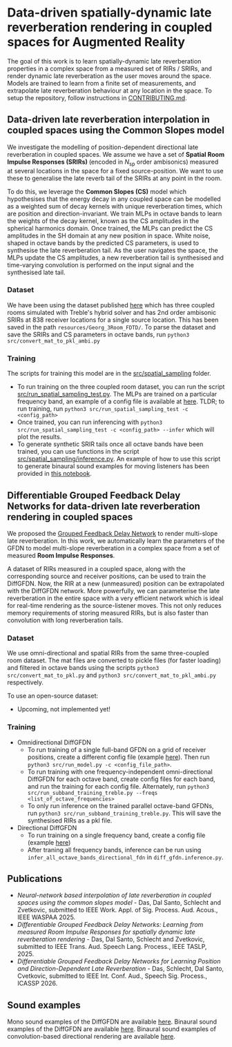 # Data-driven spatially-dynamic late reverberation rendering in coupled spaces for Augmented Reality

The goal of this work is to learn spatially-dynamic late reverberation properties in a complex space from a measured set of RIRs / SRIRs, and render dynamic late reverberation as the user moves around the space. Models are trained to learn from a finite set of measurements, and extrapolate late reverberation behaviour at any location in the space. To setup the repository, follow instructions in [CONTRIBUTING.md](CONTRIBUTING.md).

## Data-driven late reverberation interpolation in coupled spaces using the Common Slopes model

We investigate the modelling of position-dependent directional late reverberation in coupled spaces. We assume we have a set of <b> Spatial Room Impulse Responses (SRIRs) </b> (encoded in $N_\text{sp}$ order ambisonics) measured at several locations in the space for a fixed source-position. We want to use these to generalise the late reverb tail of the SRIRs at any point in the room. 

To do this, we leverage the <b>Common Slopes (CS)</b> model which hypothesises that the energy decay in any coupled space can be modelled as a weighted sum of decay kernels with unique reverberation times, which are position and direction-invariant. We train MLPs in octave bands to learn the weights of the decay kernel, known as the CS amplitudes in the spherical harmonics domain. Once trained, the MLPs can predict the CS amplitudes in the SH domain at any new position in space. White noise, shaped in octave bands by the predicted CS parameters, is used to synthesise the late reverberation tail. As the user navigates the space, the MLPs update the CS amplitudes, a new reverberation tail is synthesised and time-varying convolution is performed on the input signal and the synthesised late tail.

### Dataset

We have been using the dataset published [here](https://zenodo.org/records/13338346) which has three coupled rooms simulated with Treble's hybrid solver and has 2nd order ambisonic SRIRs at 838 receiver locations for a single source location. This has been saved in the path `resources/Georg_3Room_FDTD/`. To parse the dataset and save the SRIRs and CS parameters in octave bands, run `python3 src/convert_mat_to_pkl_ambi.py`

### Training

The scripts for training this model are in the [src/spatial_sampling](src/spatial_sampling/) folder. 
- To run training on the three coupled room dataset, you can run the script [src/run_spatial_sampling_test.py](src/run_spatial_sampling_test.py). The MLPs are trained on a particular frequency band, an example of a config file is available at [here](data/config/spatial_sampling/treble_data_grid_training_500Hz_directional_spatial_sampling_test.yml). TLDR; to run training, run `python3 src/run_spatial_sampling_test -c <config_path>`
- Once trained, you can run inferencing with `python3 src/run_spatial_sampling_test -c <config_path> --infer` which will plot the results.
- To generate synthetic SRIR tails once all octave bands have been trained, you can use functions in the script [src/spatial_sampling/inference.py](src/spatial_sampling/inference.py). An example of how to use this script to generate binaural sound examples for moving listeners has been provided in [this notebook](notebooks/create_binaural_sound_examples.ipynb).


## Differentiable Grouped Feedback Delay Networks for data-driven late reverberation rendering in coupled spaces

We proposed the [Grouped Feedback Delay Network](https://github.com/orchidas/GFDN) to render multi-slope late reverberation. In this work, we automatically learn the parameters of the GFDN to model multi-slope reverberation in a complex space from a set of measured <b>Room Impulse Responses</b>. 


A dataset of RIRs measured in a coupled space, along with the corresponding source and receiver positions, can be used to train the DiffGFDN. Now, the RIR at a new (unmeasured) position can be extrapolated with the DiffGFDN network. More powerfully, we can parameterise the late reverberation in the entire space with a very efficient network which is ideal for real-time rendering as the source-listener moves. This not only
reduces memory requirements of storing measured RIRs, but is also faster than convolution with long reverberation tails.

### Dataset

We use omni-directional and spatial RIRs from the same three-coupled room dataset. The mat files are converted to pickle files (for faster loading) and filtered in octave bands using the scripts `python3 src/convert_mat_to_pkl.py` and `python3 src/convert_mat_to_pkl_ambi.py` respectively.

<!--Additionally, we have tools for generating a synthetic dataset of coupled rooms by shaping noise (see [gdalsanto/slope2noise](https://github.com/gdalsanto/slope2noise/blob/main/config/rir_synthesis_coupled_room.yml)). 

To generate your own synthetic datasets,
- Set up the submodules (see [CONTRIBUTING.md](CONTRIBUTING.md)). 
- Navigate to `submodules/slope2rir` and run `python3 main.py -c <config_path>`. An example of a config file to generate a coupled room dataset is available [here]( submodules/slope2rir/config/rir_synthesis_coupled_room_single_batch.yml).

To work with the files that we have tested on, use `git lfs`.
- Install with `brew install git lfs`
- Go to repo, and run `git lfs install`
- Add the appropriate file with `git lfs track <filepath>`
- Add and commit the file. Push it to origin.
- To download files tracked with LFS, run `git lfs pull origin <branch_name>` -->

To use an open-source dataset:
- Upcoming, not implemented yet!

### Training

- Omnidirectional DiffGFDN
	- To run training of a single full-band GFDN on a grid of receiver positions, create a different config file (example [here](./data/config/treble_data_grid_training_full_band_colorless_loss.yml)). Then run `python3 src/run_model.py -c <config_file_path>`. 
	- To run training with one frequency-independent omni-directional DiffGFDN for each octave band, create config files for each band, and run the training for each config file. Alternately, run `python3 src/run_subband_training_treble.py --freqs <list_of_octave_frequencies>`
	- To only run inference on the trained parallel octave-band GFDNs, run `python3 src/run_subband_training_treble.py`. This will save the synthesised RIRs as a pkl file.
- Directional DiffGFDN
	- To run training on a single frequency band, create a config file (example [here](./data/config/directional_fdn/treble_data_grid_training_1000Hz_directional_fdn_grid_res=0.6m.yml))
	- After traning all frequency bands, inference can be run using `infer_all_octave_bands_directional_fdn` in `diff_gfdn.inference.py`.


## Publications

- <i>Neural-network based interpolation of late reverberation in coupled spaces using the common slopes model</i> - Das, Dal Santo, Schlecht and Zvetkovic, submitted to IEEE Work. Appl. of Sig. Process. Aud. Acous., IEEE WASPAA 2025.
- <i>Differentiable Grouped Feedback Delay Networks: Learning from measured Room Impulse Responses for spatially dynamic late reverberation rendering</i> - Das, Dal Santo, Schlecht and Zvetkovic, submitted to IEEE Trans. Aud. Speech Lang. Process., IEEE TASLP, 2025.
- <i> Differentiable Grouped Feedback Delay Networks for Learning Position and Direction-Dependent Late Reverberation</i> - Das, Schlecht, Dal Santo, Cvetkovic, submitted to IEEE Int. Conf. Aud., Speech Sig. Process., ICASSP 2026.



## Sound examples

Mono sound examples of the DiffGFDN are available [here](https://ccrma.stanford.edu/~orchi/FDN/GFDN/DiffGFDN/). Binaural sound examples of the DiffGFDN are available [here](https://ccrma.stanford.edu/∼orchi/FDN/GFDN/DiffGFDN/ICASSP26/). Binaural sound examples of convolution-based directional rendering are available [here](https://ccrma.stanford.edu/∼orchi/FDN/GFDN/DiffGFDN/WASPAA25/). 
